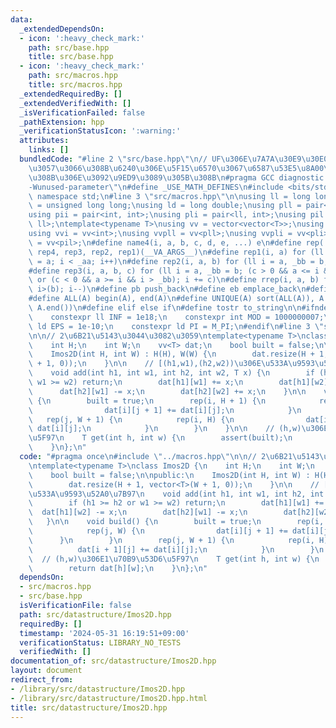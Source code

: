 ```yaml
---
data:
  _extendedDependsOn:
  - icon: ':heavy_check_mark:'
    path: src/base.hpp
    title: src/base.hpp
  - icon: ':heavy_check_mark:'
    path: src/macros.hpp
    title: src/macros.hpp
  _extendedRequiredBy: []
  _extendedVerifiedWith: []
  _isVerificationFailed: false
  _pathExtension: hpp
  _verificationStatusIcon: ':warning:'
  attributes:
    links: []
  bundledCode: "#line 2 \"src/base.hpp\"\n// UF\u306E\u7A7A\u30E9\u30E0\u30C0\u6E21\
    \u3057\u3066\u308B\u6240\u306E\u5F15\u6570\u3067\u6587\u53E5\u8A00\u308F\u308C\
    \u308B\u306E\u3092\u9ED9\u3089\u305B\u308B\n#pragma GCC diagnostic ignored \"\
    -Wunused-parameter\"\n#define _USE_MATH_DEFINES\n#include <bits/stdc++.h>\nusing\
    \ namespace std;\n#line 3 \"src/macros.hpp\"\n\nusing ll = long long;\nusing ull\
    \ = unsigned long long;\nusing ld = long double;\nusing pll = pair<ll, ll>;\n\
    using pii = pair<int, int>;\nusing pli = pair<ll, int>;\nusing pil = pair<int,\
    \ ll>;\ntemplate<typename T>\nusing vv = vector<vector<T>>;\nusing vvl = vv<ll>;\n\
    using vvi = vv<int>;\nusing vvpll = vv<pll>;\nusing vvpli = vv<pli>;\nusing vvpil\
    \ = vv<pil>;\n#define name4(i, a, b, c, d, e, ...) e\n#define rep(...) name4(__VA_ARGS__,\
    \ rep4, rep3, rep2, rep1)(__VA_ARGS__)\n#define rep1(i, a) for (ll i = 0, _aa\
    \ = a; i < _aa; i++)\n#define rep2(i, a, b) for (ll i = a, _bb = b; i < _bb; i++)\n\
    #define rep3(i, a, b, c) for (ll i = a, _bb = b; (c > 0 && a <= i && i < _bb)\
    \ or (c < 0 && a >= i && i > _bb); i += c)\n#define rrep(i, a, b) for (ll i=(a);\
    \ i>(b); i--)\n#define pb push_back\n#define eb emplace_back\n#define mkp make_pair\n\
    #define ALL(A) begin(A), end(A)\n#define UNIQUE(A) sort(ALL(A)), A.erase(unique(ALL(A)),\
    \ A.end())\n#define elif else if\n#define tostr to_string\n\n#ifndef CONSTANTS\n\
    \    constexpr ll INF = 1e18;\n    constexpr int MOD = 1000000007;\n    constexpr\
    \ ld EPS = 1e-10;\n    constexpr ld PI = M_PI;\n#endif\n#line 3 \"src/datastructure/Imos2D.hpp\"\
    \n\n// 2\u6B21\u5143\u3044\u3082\u3059\ntemplate<typename T>\nclass Imos2D {\n\
    \    int H;\n    int W;\n    vv<T> dat;\n    bool built = false;\n\npublic:\n\
    \    Imos2D(int H, int W) : H(H), W(W) {\n        dat.resize(H + 1, vector<T>(W\
    \ + 1, 0));\n    }\n\n    // [(h1,w1),(h2,w2))\u306E\u533A\u9593\u52A0\u7B97\n\
    \    void add(int h1, int w1, int h2, int w2, T x) {\n        if (h1 >= h2 or\
    \ w1 >= w2) return;\n        dat[h1][w1] += x;\n        dat[h1][w2] -= x;\n  \
    \      dat[h2][w1] -= x;\n        dat[h2][w2] += x;\n    }\n\n    void build()\
    \ {\n        built = true;\n        rep(i, H + 1) {\n            rep(j, W) {\n\
    \                dat[i][j + 1] += dat[i][j];\n            }\n        }\n     \
    \   rep(j, W + 1) {\n            rep(i, H) {\n                dat[i + 1][j] +=\
    \ dat[i][j];\n            }\n        }\n    }\n\n    // (h,w)\u306E1\u70B9\u53D6\
    \u5F97\n    T get(int h, int w) {\n        assert(built);\n        return dat[h][w];\n\
    \    }\n};\n"
  code: "#pragma once\n#include \"../macros.hpp\"\n\n// 2\u6B21\u5143\u3044\u3082\u3059\
    \ntemplate<typename T>\nclass Imos2D {\n    int H;\n    int W;\n    vv<T> dat;\n\
    \    bool built = false;\n\npublic:\n    Imos2D(int H, int W) : H(H), W(W) {\n\
    \        dat.resize(H + 1, vector<T>(W + 1, 0));\n    }\n\n    // [(h1,w1),(h2,w2))\u306E\
    \u533A\u9593\u52A0\u7B97\n    void add(int h1, int w1, int h2, int w2, T x) {\n\
    \        if (h1 >= h2 or w1 >= w2) return;\n        dat[h1][w1] += x;\n      \
    \  dat[h1][w2] -= x;\n        dat[h2][w1] -= x;\n        dat[h2][w2] += x;\n \
    \   }\n\n    void build() {\n        built = true;\n        rep(i, H + 1) {\n\
    \            rep(j, W) {\n                dat[i][j + 1] += dat[i][j];\n      \
    \      }\n        }\n        rep(j, W + 1) {\n            rep(i, H) {\n      \
    \          dat[i + 1][j] += dat[i][j];\n            }\n        }\n    }\n\n  \
    \  // (h,w)\u306E1\u70B9\u53D6\u5F97\n    T get(int h, int w) {\n        assert(built);\n\
    \        return dat[h][w];\n    }\n};\n"
  dependsOn:
  - src/macros.hpp
  - src/base.hpp
  isVerificationFile: false
  path: src/datastructure/Imos2D.hpp
  requiredBy: []
  timestamp: '2024-05-31 16:19:51+09:00'
  verificationStatus: LIBRARY_NO_TESTS
  verifiedWith: []
documentation_of: src/datastructure/Imos2D.hpp
layout: document
redirect_from:
- /library/src/datastructure/Imos2D.hpp
- /library/src/datastructure/Imos2D.hpp.html
title: src/datastructure/Imos2D.hpp
---
```

